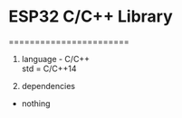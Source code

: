 # ESP32 C/C++ Library  
=======================
1. language - C/C++  
std = C/C++14  

2. dependencies  
- nothing

